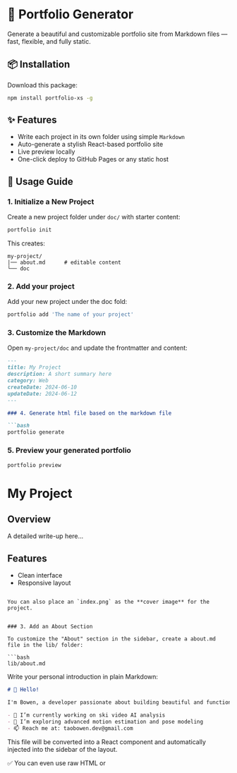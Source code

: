 # 🧰 Portfolio Generator

Generate a beautiful and customizable portfolio site from Markdown files — fast, flexible, and fully static.

## 📦 Installation

Download this package:

```bash
npm install portfolio-xs -g
```

## ✨ Features

- Write each project in its own folder using simple `Markdown`
- Auto-generate a stylish React-based portfolio site
- Live preview locally
- One-click deploy to GitHub Pages or any static host

## 🚀 Usage Guide

### 1. Initialize a New Project

Create a new project folder under `doc/` with starter content:

```bash
portfolio init
```

This creates:

```
my-project/
|── about.md      # editable content
└── doc
```

### 2. Add your project

Add your new project under the doc fold:

```bash
portfolio add 'The name of your project'
```

### 3. Customize the Markdown

Open `my-project/doc` and update the frontmatter and content:

```markdown
---
title: My Project
description: A short summary here
category: Web
createDate: 2024-06-10
updateDate: 2024-06-12
---

### 4. Generate html file based on the markdown file

```bash
portfolio generate
```

### 5. Preview your generated portfolio

```bash
portfolio preview
```

# My Project

## Overview

A detailed write-up here...

## Features

- Clean interface
- Responsive layout
```

You can also place an `index.png` as the **cover image** for the project.


### 3. Add an About Section

To customize the "About" section in the sidebar, create a about.md file in the lib/ folder:

```bash
lib/about.md
```

Write your personal introduction in plain Markdown:


```markdown
# 👋 Hello!

I'm Bowen, a developer passionate about building beautiful and functional software.

- 🔭 I’m currently working on ski video AI analysis
- 🌱 I’m exploring advanced motion estimation and pose modeling
- 📫 Reach me at: taobowen.dev@gmail.com

```

This file will be converted into a React component and automatically injected into the sidebar of the layout.

✅ You can even use raw HTML or <script>/<meta> tags in about.md for redirect or custom logic if needed.


### 4. Update Global Settings

Edit `lib/setting.json` to update:

- Website title
- Favicon
- Other metadata

```json
{
  "title": "Bowen's Portfolio",
  "favicon": "./lib/assets/favicon.png"
}
```

### 5. Generate the Site

Compile the markdown content and metadata into a static site:

```bash
portfolio generate
```

### 6. Preview Locally

Launch a local dev server to view and test:

```bash
portfolio preview
```

Visit: http://localhost:3000

### 7. Build for Deployment

Compile final static assets using Webpack:

```bash
portfolio build
```

### 8. Deploy to GitHub Pages

You can push the contents of the `dist/` folder to your GitHub Pages repository:

```bash
cp -r dist/* ../taobowen.github.io/
cd ../taobowen.github.io/
git add .
git commit -m "Deploy portfolio"
git push origin main
```

## 🧪 Available Commands

| Command            | Description                                 |
|--------------------|---------------------------------------------|
| `portfolio init`     | Create a new markdown project               |
| `portfolio add 'The name of your project'`  | Add your new project under the doc fold              |
| `portfolio generate` | Convert markdown into React components and Build static files for deployment     |
| `portfolio preview`  | Start local development server              |
| `portfolio build`  | Compile final static assets using Webpack              |

## 👨‍💻 Author

**梁家河的扛麦郎**  
GitHub: [@taobowen](https://github.com/taobowen)

## 📄 License

ISC © 2025 Bowen Tao
